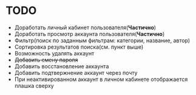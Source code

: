 # TODO
- Доработать личный кабинет пользователя(**Частично**)
- Доработать просмотр аккаунта пользователя(**Частично**)
- Фильтр(поиск по заданным фильтрам: категории, название, автор)
- Сортировка результатов поиска(см. пункт выше)
- Возможность удалять аккаунт
- ~~Добавить смену пароля~~
- Добавить восстановление аккаунта
- Добавить подтвержнение аккаунт через почту
- При неактивированном аккаунт в личном кабинете отображается плашка сверху
